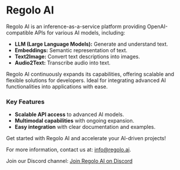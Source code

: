 # Regolo AI

Regolo AI is an inference-as-a-service platform providing OpenAI-compatible APIs for various AI models, including:

- **LLM (Large Language Models):** Generate and understand text.
- **Embeddings:** Semantic representation of text.
- **Text2Image:** Convert text descriptions into images.
- **Audio2Text:** Transcribe audio into text.

Regolo AI continuously expands its capabilities, offering scalable and flexible solutions for developers. Ideal for integrating advanced AI functionalities into applications with ease.

### Key Features

- **Scalable API access** to advanced AI models.
- **Multimodal capabilities** with ongoing expansion.
- **Easy integration** with clear documentation and examples.

Get started with Regolo AI and accelerate your AI-driven projects!

For more information, contact us at: [info@regolo.ai](mailto:info@regolo.ai).

Join our Discord channel: [Join Regolo AI on Discord](https://discord.com/invite/XVWscMPa9U)
